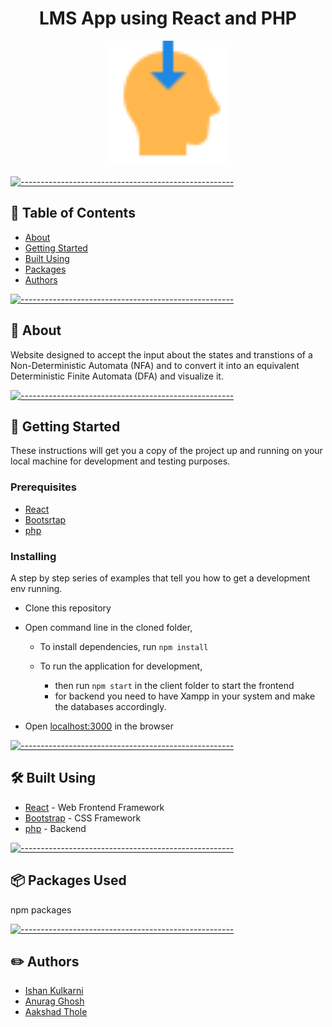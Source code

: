 <h1 align="center">LMS App using React and PHP</h1>

<p align="center">
 <img width=200px src="public/favicon.ico"  alt="Project logo" style='background-color: white'></a>
</p>


[![-----------------------------------------------------](https://raw.githubusercontent.com/andreasbm/readme/master/assets/lines/colored.png)](#-table-of-contents)

## 📝 Table of Contents

- [About](#about)
- [Getting Started ](#getting_started)
- [Built Using](#built_using)
- [Packages](#packages)
- [Authors](#authors)

[![-----------------------------------------------------](https://raw.githubusercontent.com/andreasbm/readme/master/assets/lines/colored.png)](#-about-a-name--abouta)

## 🧐 About <a name = "about"></a>

Website designed to accept the input about the states and transtions of a Non-Deterministic Automata (NFA) and to convert it into an equivalent Deterministic Finite Automata (DFA) and visualize it.
<br> 


[![-----------------------------------------------------](https://raw.githubusercontent.com/andreasbm/readme/master/assets/lines/colored.png)](#-getting-started-a-name--getting_starteda)

## 🏁 Getting Started <a name = "getting_started"></a>

These instructions will get you a copy of the project up and running on your local machine for development and testing purposes.

### Prerequisites

- [React](https://reactjs.org/)
- [Bootsrtap](https://getbootstrap.com/)
- [php](https://www.php.net/)


### Installing

A step by step series of examples that tell you how to get a development env running.

- Clone this repository
- Open command line in the cloned folder,
  
  - To install dependencies, run `npm install`
  
  - To run the application for development,
    
    - then run `npm start` in the client folder to start the frontend
    - for backend you need to have Xampp in your system and make the databases accordingly.

- Open [localhost:3000](localhost:3000) in the browser


[![-----------------------------------------------------](https://raw.githubusercontent.com/andreasbm/readme/master/assets/lines/colored.png)](#-built-using-a-name--built_usinga)

## :hammer_and_wrench: Built Using <a name = "built_using"></a>

- [React](https://reactjs.org/) - Web Frontend Framework
- [Bootstrap](https://getbootstrap.com/) - CSS Framework
- [php](https://www.php.net/) - Backend 


[![-----------------------------------------------------](https://raw.githubusercontent.com/andreasbm/readme/master/assets/lines/colored.png)](#-authors-a-name--authorsa)

## 📦 Packages Used <a name = "packages"></a>

npm packages


[![-----------------------------------------------------](https://raw.githubusercontent.com/andreasbm/readme/master/assets/lines/colored.png)](#-authors-a-name--authorsa)

## 	:pencil2: Authors <a name="authors"></a>
- [Ishan Kulkarni](https://www.linkedin.com/in/anurag-g-a01531198)
- [Anurag Ghosh](https://www.linkedin.com/in/kulkarniishan)
- [Aakshad Thole](https://www.linkedin.com/in/akshad-thole-b756621b2)
